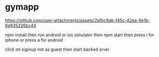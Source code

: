 # gymapp


https://github.com/user-attachments/assets/2afbc9ab-f45c-42ea-9e1b-6e935226bc44


npm install
then run android or ios simulator 
then
npm start
then press i for iphone
or press a for android

click on siginup not as guest 
then start backed srver

